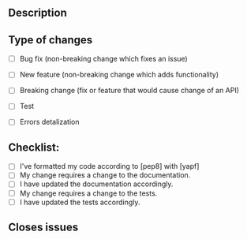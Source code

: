 ## Description

## Type of changes

- [ ] Bug fix (non-breaking change which fixes an issue)
- [ ] New feature (non-breaking change which adds functionality)
- [ ] Breaking change (fix or feature that would cause change of an API)

- [ ] Test
- [ ] Errors detalization

## Checklist:
- [ ] I've formatted my code according to [pep8] with [yapf]
- [ ] My change requires a change to the documentation.
- [ ] I have updated the documentation accordingly.
- [ ] My change requires a change to the tests.
- [ ] I have updated the tests accordingly.

## Closes issues
